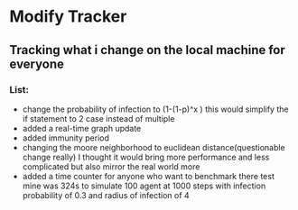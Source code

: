 # Modify Tracker
## Tracking what i change on the local machine for everyone
### List:
* change the probability of infection to \(1-(1-p)^x \) this would simplify the if statement to 2 case instead of multiple
* added a real-time graph update
* added immunity period
* changing the moore neighborhood to euclidean distance(questionable change really) I thought it would bring more performance and less complicated but also mirror the real world more
* added a time counter for anyone who want to benchmark there test mine was 324s to simulate 100 agent at 1000 steps with infection probability of 0.3 and radius of infection of 4

